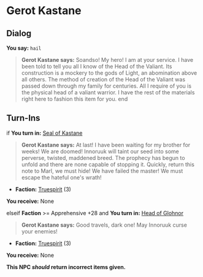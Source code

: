 # Gerot Kastane


## Dialog

**You say:** `hail`



>**Gerot Kastane says:** Soandso! My hero! I am at your service. I have been told to tell you all I know of the Head of the Valiant. Its construction is a mockery to the gods of Light, an abomination above all others. The method of creation of the Head of the Valiant was passed down through my family for centuries. All I require of you is the physical head of a valiant warrior. I have the rest of the materials right here to fashion this item for you.
end

## Turn-Ins




if **You turn in:** [Seal of Kastane](/item/14375)


>**Gerot Kastane says:** At last! I have been waiting for my brother for weeks! We are doomed! Innoruuk will taint our seed into some perverse, twisted, maddened breed. The prophecy has begun to unfold and there are none capable of stopping it. Quickly, return this note to Marl, we must hide! We have failed the master! We must escape the hateful one's wrath!


* __Faction:__ [Truespirit](/faction/404) (3)


 **You receive:** None 

elseif **Faction** >= Apprehensive +28 and  **You turn in:** [Head of Glohnor](/item/14378)


>**Gerot Kastane says:** Good travels, dark one! May Innoruuk curse your enemies!


* __Faction:__ [Truespirit](/faction/404) (3)


 **You receive:** None 

**This NPC *should* return incorrect items given.**
